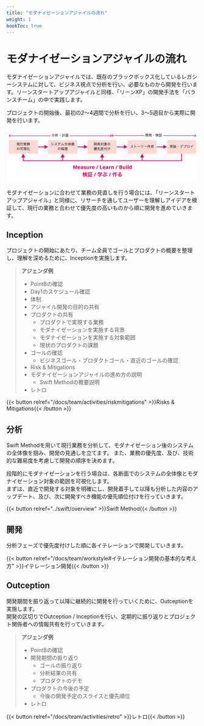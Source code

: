 ```yaml
---
title: "モダナイゼーションアジャイルの流れ"
weight: 1
bookToc: true
---
```


# モダナイゼーションアジャイルの流れ

モダナイゼーションアジャイルでは、既存のブラックボックス化しているレガシーシステムに対して、ビジネス視点で分析を行い、必要なものから開発を行います。リーンスタートアップアジャイルと同様、「リーンXP」の開発手法を「バランスチーム」の中で実践します。

プロジェクトの開始後、最初の2〜4週間で分析を行い、3〜5週目から実際に開発を行います。

![modernization](modernization.jpg)

モダナイゼーションに合わせて業務の見直しを行う場合には、「リーンスタートアップアジャイル」と同様に、リサーチを通してユーザーを理解しアイデアを検証して、現行の業務と合わせて優先度の高いものから順に開発を進めていきます。

## Inception
プロジェクトの開始にあたり、チーム全員でゴールとプロダクトの概要を整理し、理解を深めるために、Inceptionを実施します。

> **アジェンダ例**
>
> - PointBの確認
> - Day1のスケジュール確認
> - 体制
> - アジャイル開発の目的の共有
> - プロダクトの共有
>   - プロダクトで実現する業務
>   - モダナイゼーションを実施する背景
>   - モダナイゼーションを実施する対象範囲
>   - 現状のプロダクトの課題
> - ゴールの確認
>   - ビジネスゴール・プロダクトゴール・直近のゴールの確認
> - Risk & Mitigations
> - モダナイゼーションアジャイルの進め方の説明
>   - Swift Methodの概要説明
> - レトロ

{{< button relref="/docs/team/activities/riskmitigations" >}}Risks & Mitigations{{< /button >}}

## 分析
Swift Methodを用いて現行業務を分析して、モダナイゼーション後のシステムの全体像を掴み、開発の見通しを立てます。
また、業務の優先度、及び、技術的な難易度を考慮して開発の順序を決めます。

段階的にモダナイゼーションを行う場合は、各断面でのシステムの全体像とモダナイゼーション対象の範囲を可視化します。  
まずは、直近で開発する対象を明確にし、開発着手して以降も分析した内容のアップデート、及び、次に開発すべき機能の優先順位付けを行っていきます。

{{< button relref="../swift/overview" >}}Swift Method{{< /button >}}

## 開発
分析フェーズで優先度付けした順に各イテレーションで開発していきます。

{{< button relref="/docs/team/workstyle#イテレーション開発の基本的な考え方" >}}イテレーション開発{{< /button >}}

## Outception
開発期間を振り返って以降に継続的に開発を行っていくために、Outceptionを実施します。  
開発の区切りでOutception / Inceptionを行い、定期的に振り返りとプロジェクト関係者への情報共有を行っていきます。

> **アジェンダ例**
>
> - PointBの確認
> - 開発期間の振り返り
>   - ゴールの振り返り
>   - 分析結果の共有
>   - プロダクトのデモ
> - プロダクトの今後の予定
>   - 今後の開発予定のスライスと優先順位
> - レトロ

{{< button relref="/docs/team/activities/retro" >}}レトロ{{< /button >}}
